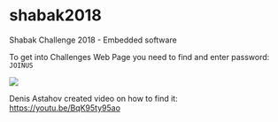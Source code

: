 # shabak2018
Shabak Challenge 2018 - Embedded software

To get into Challenges Web Page you need to find and enter password: `JOINUS`

<img src="./ChallengeEntry/ChallengeEntry-Solution.png">

Denis Astahov created video on how to find it:
https://youtu.be/BqK95ty95ao
